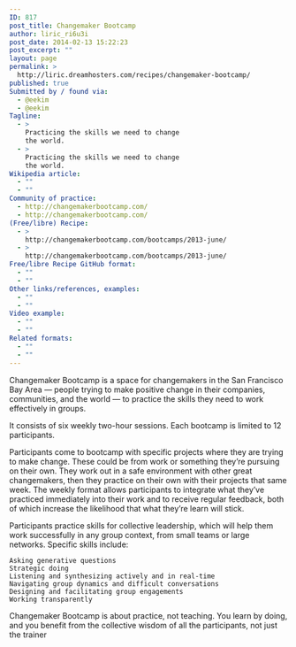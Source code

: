 ```yaml
---
ID: 817
post_title: Changemaker Bootcamp
author: liric_ri6u3i
post_date: 2014-02-13 15:22:23
post_excerpt: ""
layout: page
permalink: >
  http://liric.dreamhosters.com/recipes/changemaker-bootcamp/
published: true
Submitted by / found via:
  - @eekim
  - @eekim
Tagline:
  - >
    Practicing the skills we need to change
    the world.
  - >
    Practicing the skills we need to change
    the world.
Wikipedia article:
  - ""
  - ""
Community of practice:
  - http://changemakerbootcamp.com/
  - http://changemakerbootcamp.com/
(Free/libre) Recipe:
  - >
    http://changemakerbootcamp.com/bootcamps/2013-june/
  - >
    http://changemakerbootcamp.com/bootcamps/2013-june/
Free/libre Recipe GitHub format:
  - ""
  - ""
Other links/references, examples:
  - ""
  - ""
Video example:
  - ""
  - ""
Related formats:
  - ""
  - ""
---
```

Changemaker Bootcamp is a space for changemakers in the San Francisco Bay Area — people trying to make positive change in their companies, communities, and the world — to practice the skills they need to work effectively in groups.

It consists of six weekly two-hour sessions. Each bootcamp is limited to 12 participants.

Participants come to bootcamp with specific projects where they are trying to make change. These could be from work or something they’re pursuing on their own. They work out in a safe environment with other great changemakers, then they practice on their own with their projects that same week. The weekly format allows participants to integrate what they’ve practiced immediately into their work and to receive regular feedback, both of which increase the likelihood that what they’re learn will stick.

Participants practice skills for collective leadership, which will help them work successfully in any group context, from small teams or large networks. Specific skills include:

    Asking generative questions
    Strategic doing
    Listening and synthesizing actively and in real-time
    Navigating group dynamics and difficult conversations
    Designing and facilitating group engagements
    Working transparently

Changemaker Bootcamp is about practice, not teaching. You learn by doing, and you benefit from the collective wisdom of all the participants, not just the trainer